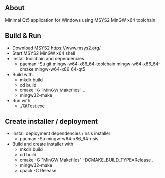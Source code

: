 ## About

Minimal Qt5 application for Windows using MSYS2 MinGW x64 toolchain.

## Build & Run

- Download MSYS2 https://www.msys2.org/
- Start MSYS2 MinGW x64 shell
- Install toolchain and dependencies
  - pacman -Su git mingw-w64-x86_64-toolchain mingw-w64-x86_64-cmake mingw-w64-x86_64-qt5
- Build with
  - mkdir build
  - cd build
  - cmake -G "MinGW Makefiles" ..
  - mingw32-make
- Run with
  - ./QtTest.exe

## Create installer / deployment
- Install deployment dependencies / nsis installer
  - pacman -Su mingw-w64-x86_64-nsis
- Build and create installer with
  - mkdir build
  - cd build
  - cmake -G "MinGW Makefiles" -DCMAKE_BUILD_TYPE=Release ..
  - mingw32-make
  - cpack -C Release
